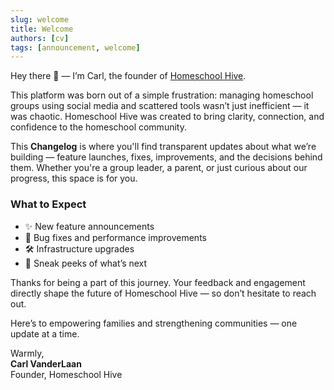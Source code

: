 ```yaml
---
slug: welcome
title: Welcome
authors: [cv]
tags: [announcement, welcome]
---
```


Hey there 👋 — I’m Carl, the founder of [Homeschool Hive](https://homeschoolhive.co/).

This platform was born out of a simple frustration: managing homeschool groups using social media and scattered tools wasn’t just inefficient — it was chaotic. Homeschool Hive was created to bring clarity, connection, and confidence to the homeschool community.

This **Changelog** is where you'll find transparent updates about what we’re building — feature launches, fixes, improvements, and the decisions behind them. Whether you're a group leader, a parent, or just curious about our progress, this space is for you.

### What to Expect

- ✨ New feature announcements
- 🐛 Bug fixes and performance improvements
- 🛠️ Infrastructure upgrades
- 📣 Sneak peeks of what’s next

Thanks for being a part of this journey. Your feedback and engagement directly shape the future of Homeschool Hive — so don’t hesitate to reach out.

Here’s to empowering families and strengthening communities — one update at a time.

Warmly,  
**Carl VanderLaan**  
Founder, Homeschool Hive